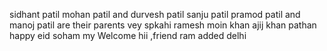 sidhant patil mohan patil and durvesh patil 
sanju patil pramod patil and manoj patil are their parents
vey spkahi
ramesh
moin khan ajij khan pathan happy eid
soham my
Welcome
hii ,friend
ram
added
delhi